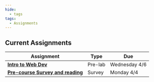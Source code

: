 ```yaml
---
hide:
  - tags
tags:
  - Assignments
---
```

## Current Assignments

|Assignment|Type|Due|
|-----------|----|---|
|[**Intro to Web Dev**](./week1/prelab.md)|Pre-lab|Wednesday 4/6|
|[**Pre-course Survey and reading**](week0.md)|Survey|Monday 4/4|
